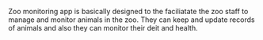 
Zoo monitoring app is basically designed to the faciliatate the zoo staff to manage and monitor animals in the zoo. They can keep and update records of animals and also they can monitor their deit and health.
